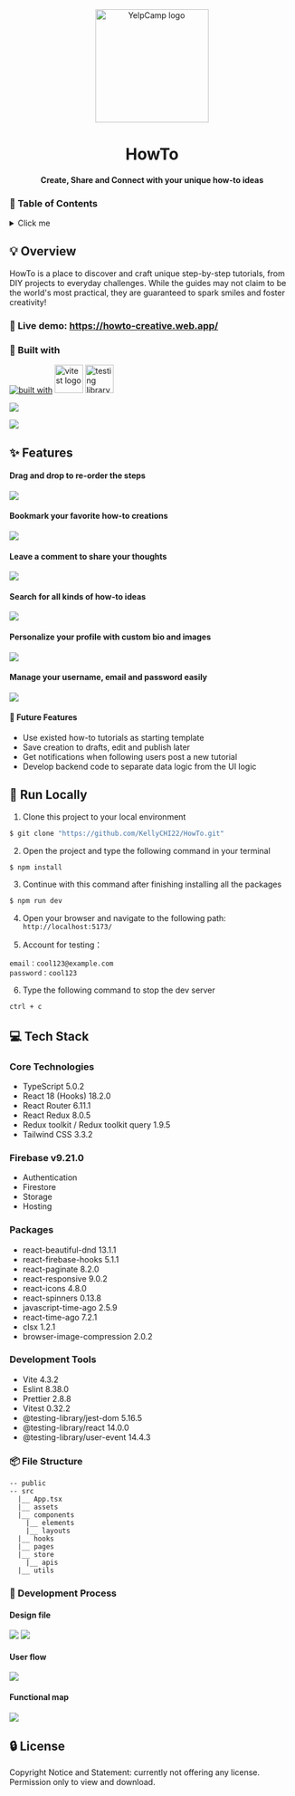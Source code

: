<div align="center">
  <img width="200" src="public/logo_wbg.png" alt="YelpCamp logo">

# HowTo

#### Create, Share and Connect with your unique how-to ideas

</div>

### 📜 Table of Contents

<details>
<summary>Click me</summary>

- [HowTo](#howto) - [Create, Share and Connect with your unique how-to ideas](#create-share-and-connect-with-your-unique-how-to-ideas)
  - [📜 Table of Contents](#-table-of-contents)
  - [💡 Overview](#-overview)
    - [👀 Live demo: https://howto-creative.web.app/](#-live-demo-httpshowto-creativewebapp)
    - [🧩 Built with](#-built-with)
  - [✨ Features](#-features)
    - [Drag and drop to re-order the steps](#drag-and-drop-to-re-order-the-steps)
    - [Bookmark your favorite how-to creations](#bookmark-your-favorite-how-to-creations)
    - [Search for all kinds of how-to ideas](#search-for-all-kinds-of-how-to-ideas)
    - [Personalize your profile with custom bio and images](#personalize-your-profile-with-custom-bio-and-images)
    - [Manage your username, email and password easily](#manage-your-username-email-and-password-easily)
    - [🤔 Future Features](#-future-features)
  - [🚀 Run locally](#-run-locally)
  - [💻 Tech Stack](#-tech-stack)
    - [Core Technologies](#core-technologies)
    - [Firebase v9.21.0](#firebase-v9210)
    - [Packages](#packages)
    - [Development tools](#development-tools)
    - [📦 File Structure](#-file-structure)
    - [🤯 Development Process](#-development-process)
      - [Design file](#design-file)
      - [User flow](#user-flow)
      - [Functional map](#functional-map)
      - [Sitemap draft](#sitemap-draft)
  - [🔒 License](#-license)

</details>

## 💡 Overview

HowTo is a place to discover and craft unique step-by-step tutorials, from DIY projects to everyday challenges. While the guides may not claim to be the world's most practical, they are guaranteed to spark smiles and foster creativity!

### 👀 Live demo: https://howto-creative.web.app/

### 🧩 Built with

[![built with](https://skillicons.dev/icons?i=figma,ts,react,redux,tailwind,firebase,vite)](https://skillicons.dev)
<img width="50" src="https://user-images.githubusercontent.com/11247099/145112184-a9ff6727-661c-439d-9ada-963124a281f7.png" alt="vitest logo">
<img width="50" src="https://avatars.githubusercontent.com/u/49996085?s=200&v=4" alt="testing library logo">

![](public/screenshots/Screenshot_1.jpg)

![](public/screenshots/mobile-preview.png)

## ✨ Features

#### Drag and drop to re-order the steps

![](public/screenshots/howto_demo_1.gif)

#### Bookmark your favorite how-to creations

![](public/screenshots/howto_demo_2.gif)

#### Leave a comment to share your thoughts

![](public/screenshots/howto_demo_6.gif)

#### Search for all kinds of how-to ideas

![](public/screenshots/howto_demo_5.gif)

#### Personalize your profile with custom bio and images

![](public/screenshots/howto_demo_3.gif)

#### Manage your username, email and password easily

![](public/screenshots/howto_demo_4.gif)

#### 🤔 Future Features

- Use existed how-to tutorials as starting template
- Save creation to drafts, edit and publish later
- Get notifications when following users post a new tutorial
- Develop backend code to separate data logic from the UI logic

## 🚀 Run Locally

1. Clone this project to your local environment

```bash
$ git clone "https://github.com/KellyCHI22/HowTo.git"
```

2. Open the project and type the following command in your terminal

```bash
$ npm install
```

3. Continue with this command after finishing installing all the packages

```bash
$ npm run dev
```

4. Open your browser and navigate to the following path: `http://localhost:5173/`

5. Account for testing：

```
email：cool123@example.com
password：cool123
```

6. Type the following command to stop the dev server

```bash
ctrl + c
```

## 💻 Tech Stack

### Core Technologies

- TypeScript 5.0.2
- React 18 (Hooks) 18.2.0
- React Router 6.11.1
- React Redux 8.0.5
- Redux toolkit / Redux toolkit query 1.9.5
- Tailwind CSS 3.3.2

### Firebase v9.21.0

- Authentication
- Firestore
- Storage
- Hosting

### Packages

- react-beautiful-dnd 13.1.1
- react-firebase-hooks 5.1.1
- react-paginate 8.2.0
- react-responsive 9.0.2
- react-icons 4.8.0
- react-spinners 0.13.8
- javascript-time-ago 2.5.9
- react-time-ago 7.2.1
- clsx 1.2.1
- browser-image-compression 2.0.2

### Development Tools

- Vite 4.3.2
- Eslint 8.38.0
- Prettier 2.8.8
- Vitest 0.32.2
- @testing-library/jest-dom 5.16.5
- @testing-library/react 14.0.0
- @testing-library/user-event 14.4.3

### 📦 File Structure

```
-- public
-- src
  |__ App.tsx
  |__ assets
  |__ components
    |__ elements
    |__ layouts
  |__ hooks
  |__ pages
  |__ store
    |__ apis
  |__ utils
```

### 🤯 Development Process

#### Design file

![](public/screenshots/design-figma.jpg)
![](public/screenshots/design-figma-2.jpg)

#### User flow

![](public/screenshots/user-flow.jpg)

#### Functional map

![](public/screenshots/howto_funtional_map.png)

## 🔒 License

Copyright Notice and Statement: currently not offering any license. Permission only to view and download.
